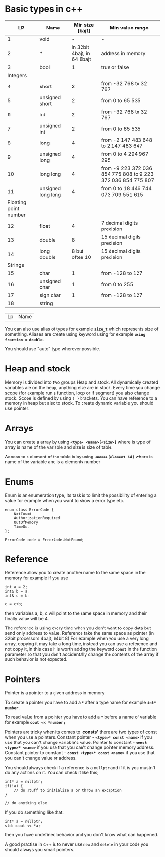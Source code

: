 # Basic types in c++

|LP|Name|Min size [bajt]|Min value range|
|---|---|---|---|
|1|void|-|-|
|2|*|in 32bit 4bajt, in 64 8bajt|address in memory|
|3|bool|1|true or false|
|Integers|
|4|short|2|from -32 768 to 32 767|
|5|unsigned short|2|from 0 to 65 535|
|6|int|2|from -32 768 to 32 767|
|7|unsigned int|2|from 0 to 65 535|
|8|long|4|from -2 147 483 648 to 2 147 483 647|
|9|unsigned long|4|from 0 to 4 294 967 295|
|10|long long|4|from -9 223 372 036 854 775 808 to 9 223 372 036 854 775 807|
|11|unsigned long long|4|from 0 to 18 446 744 073 709 551 615|
|Floating point number|
|12|float|4|7 decimal digits precision|
|13|double|8|15 decimal digits precision|
|14|long double|8 but often 10|15 decimal digits precision|
|Strings|
|15|char|1|from -128 to 127|
|16|unsigned char|1|from 0 to 255|
|17|sign char|1|from -128 to 127|
|18|string|||

<table>
<tr><td>Lp</td><td>Name</td></tr>
</table>

You can also use alias of types for example **`size_t`** which represents size of something.
Aliases are create using keyword using for example **`using fraction = double`**.

You should use "auto" type wherever possible.

# Heap and stock

Memory is divided into two groups Heap and stock. All dynamically created variables are on the heap, anything else are in stock.
Every time you change scope (for example run a function, loop or if segment) you also change stock. Scope is defined by using `{ }` brackets.
You can have reference to a memory in heap but also to stock.
To create dynamic variable you should use pointer.

# Arrays

You can create a array by using **`<type> <name>[<size>]`** where <type> is type of array <name> is name of the variable and size is size of table.

Access to a element of the table is by using **`<name>[element id]`** where <name> is name of the variable and <element id> is a elements number

# Enums

Enum is an enumeration type, its task is to limit the possibility of entering a value for example when you want to show a error type etc.

```
enum class ErrorCode {
    NotFound
    AuthorizationRequired
    OutOfMemory
    TimeOut
};

ErrorCode code = ErrorCode.NotFound;
```

# Reference

Reference allow you to create another name to the same space in the memory for example if you use
```
int a = 2;
int& b = a;
int& c = b;

c = c+b;
```
then variables a, b, c will point to the same space in memory and their finally value will be 4.

The reference is using every time when you don't want to copy data but send only address to value. 
Reference take the same space as pointer (in 32bit processors 4bajt, 64bit 8)
For example when you use a very long array, copying it may take a long time, instead you can use a reference and not copy it, 
in this case it is worth adding the keyword **`const`** in the function parameter so that you don't accidentally change the contents of the array 
if such behavior is not expected.

# Pointers

Pointer is a pointer to a given address in memory

To create a pointer you have to add a **`*`** after a type name for example **`int* number`**.

To read value from a pointer you have to add a **`*`** before a name of variable for example **`cout << *number;`**

Pointers are tricky when its comes to **'consts'** there are two types of const when you use a pointers.
Constant pointer - **`<type>* const <name>`** if you use that you can't change variable's value.
Pointer to constant - **`const <type>* <name>`** if you use that you can't change pointer memory address.
Constant pointer to constant - **`const <type>* const <name>`** if you use that you can't change value or address.


You should always check if a reference is a `nullptr` and if it is you mustn't do any actions on it.
You can check it like this;
```
int* a = nullptr;
if(!a) {
    // do stuff to initialize a or throw an exception
}

// do anything else
```

If you do something like that.
```
int* a = nullptr;
std::cout << *a;
```
then you have undefined behavior and you don't know what can happened. 

A good practise in c++ is to never use `new` and `delete` in your code you should always you smart pointers.

